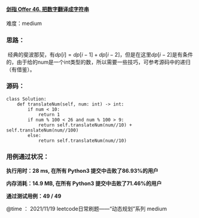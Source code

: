 #### [剑指 Offer 46. 把数字翻译成字符串](https://leetcode-cn.com/problems/ba-shu-zi-fan-yi-cheng-zi-fu-chuan-lcof/)

难度：medium

### **思路：**

​		经典的斐波那契，有$dp[i] = dp[i-1] + dp[i-2]$，但是在这里$dp[i-2]$是有条件的，由于给的num是一个int类型的数，所以需要一些技巧，可参考源码中的递归（有借鉴）。

### **源码：**

```
class Solution:
    def translateNum(self, num: int) -> int:
        if num < 10:
            return 1
        if num % 100 < 26 and num % 100 > 9:
            return self.translateNum(num//10) + self.translateNum(num//100)
        else:
            return self.translateNum(num//10)
```



### **用例通过状况：**

**执行用时：28 ms, 在所有 Python3 提交中击败了86.93%的用户**

**内存消耗：14.9 MB, 在所有 Python3 提交中击败了71.46%的用户**

**通过测试用例：49 / 49**



@time ： 2021/11/19  leetcode日常刷题——“动态规划”系列  medium

